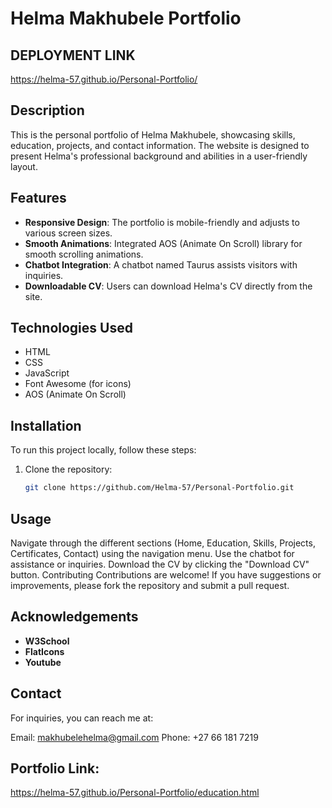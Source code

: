 # Helma Makhubele Portfolio

## DEPLOYMENT LINK 
https://helma-57.github.io/Personal-Portfolio/

## Description
This is the personal portfolio of Helma Makhubele, showcasing skills, education, projects, and contact information. The website is designed to present Helma's professional background and abilities in a user-friendly layout.

## Features
- **Responsive Design**: The portfolio is mobile-friendly and adjusts to various screen sizes.
- **Smooth Animations**: Integrated AOS (Animate On Scroll) library for smooth scrolling animations.
- **Chatbot Integration**: A chatbot named Taurus assists visitors with inquiries.
- **Downloadable CV**: Users can download Helma's CV directly from the site.

## Technologies Used
- HTML
- CSS
- JavaScript
- Font Awesome (for icons)
- AOS (Animate On Scroll)

## Installation
To run this project locally, follow these steps:

1. Clone the repository:
   ```bash
   git clone https://github.com/Helma-57/Personal-Portfolio.git 

## Usage
Navigate through the different sections (Home, Education, Skills, Projects, Certificates, Contact) using the navigation menu.
Use the chatbot for assistance or inquiries.
Download the CV by clicking the "Download CV" button.
Contributing
Contributions are welcome! If you have suggestions or improvements, please fork the repository and submit a pull request.

## Acknowledgements 
- **W3School**
- **FlatIcons**
- **Youtube**

## Contact
For inquiries, you can reach me at:

Email: makhubelehelma@gmail.com
Phone: +27 66 181 7219

## Portfolio Link:
https://helma-57.github.io/Personal-Portfolio/education.html
